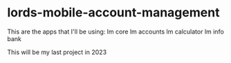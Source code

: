 # lords-mobile-account-management

This are the apps that I'll be using:
lm core
lm accounts
lm calculator
lm info bank

This will be my last project in 2023
